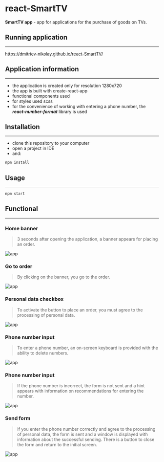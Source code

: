 # react-SmartTV

**SmartTV app** - app for applications for the purchase of goods on TVs.

## Running application
___
https://dmitriev-nikolay.github.io/react-SmartTV/

## Application information
___
+ the application is created only for resolution 1280x720
+ the app is built with create-react-app
+ functional components used
+ for styles used scss
+ for the convenience of working with entering a phone number, the ___**react-number-format**___ library is used

## Installation
___
+ clone this repository to your computer
+ open a project in IDE
+ and:

```javascript
npm install
```

## Usage
___
```javascript
npm start
```

## Functional
___
### Home banner

>3 seconds after opening the application, a banner appears for placing an order.

![app](./src/assets/screens/home-banner.gif)

### Go to order

>By clicking on the banner, you go to the order.

![app](./src/assets/screens/banner-go-order.gif)

### Personal data checkbox

>To activate the button to place an order, you must agree to the processing of personal data.

![app](./src/assets/screens/personal-data-checkbox.gif)

### Phone number input

>To enter a phone number, an on-screen keyboard is provided with the ability to delete numbers.

![app](./src/assets/screens/phone-input.gif)

### Phone number input

>If the phone number is incorrect, the form is not sent and a hint appears with information on recommendations for entering the number.

![app](./src/assets/screens/invalid-phone-number.gif)

### Send form

>If you enter the phone number correctly and agree to the processing of personal data, the form is sent and a window is displayed with information about the successful sending. There is a button to close the form and return to the initial screen.

![app](./src/assets/screens/send-form.gif)